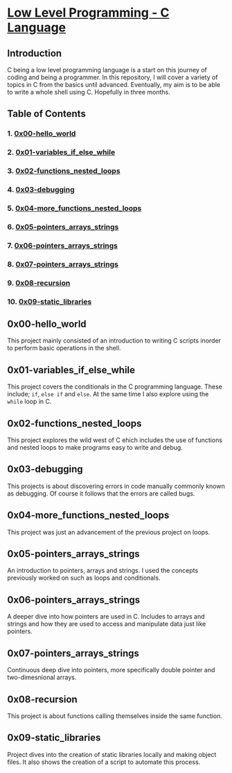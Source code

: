 # <ins>Low Level Programming - C Language</ins>

## Introduction

C being a low level programming language is a start on this journey of coding and being a programmer. In this repository, I will cover a variety of topics in C from the basics until advanced. Eventually, my aim is to be able to write a whole shell using C. Hopefully in three months. 

## Table of Contents

### 1. [0x00-hello_world](https://github.com/mwambajoakim/alx-low_level_programming/tree/master/0x00-hello_world)

### 2. [0x01-variables_if_else_while](https://github.com/mwambajoakim/alx-low_level_programming/tree/master/0x01-variables_if_else_while)

### 3. [0x02-functions_nested_loops](https://github.com/mwambajoakim/alx-low_level_programming/tree/master/0x02-functions_nested_loops)

### 4. [0x03-debugging](https://github.com/mwambajoakim/alx-low_level_programming/tree/master/0x03-debugging)

### 5. [0x04-more_functions_nested_loops](https://github.com/mwambajoakim/alx-low_level_programming/tree/master/0x04-more_functions_nested_loops)

### 6. [0x05-pointers_arrays_strings](https://github.com/mwambajoakim/alx-low_level_programming/tree/master/0x05-pointers_arrays_strings)

### 7. [0x06-pointers_arrays_strings](https://github.com/mwambajoakim/alx-low_level_programming/tree/master/0x06-pointers_arrays_strings)

### 8. [0x07-pointers_arrays_strings](https://github.com/mwambajoakim/alx-low_level_programming/tree/master/0x07-pointers_arrays_strings)

### 9. [0x08-recursion](https://github.com/mwambajoakim/alx-low_level_programming/tree/master/0x08-recursion)

### 10. [0x09-static_libraries](https://github.com/mwambajoakim/alx-low_level_programming/tree/master/0x09-static_libraries)

## 0x00-hello_world
This project mainly consisted of an introduction to writing C scripts inorder to perform basic operations in the shell.

## 0x01-variables_if_else_while
This project covers the conditionals in the C programming language. These include; `if`, `else if` and `else`. At the same time I also explore using the `while` loop in C.

## 0x02-functions_nested_loops
This project explores the wild west of C ehich includes the use of functions and nested loops to make programs easy to write and debug.

## 0x03-debugging
This projects is about discovering errors in code manually commonly known as debugging. Of course it follows that the errors are called bugs.

## 0x04-more_functions_nested_loops
This project was just an advancement of the previous project on loops.

## 0x05-pointers_arrays_strings
An introduction to pointers, arrays and strings. I used the concepts previously worked on such as loops and conditionals.

## 0x06-pointers_arrays_strings
A deeper dive into how pointers are used in C. Includes to arrays and strings and how they are used to access and manipulate data just like pointers.

## 0x07-pointers_arrays_strings
Continuous deep dive into pointers, more specifically double pointer and two-dimesnional arrays.

## 0x08-recursion
This project is about functions calling themselves inside the same function.

## 0x09-static_libraries
Project dives into the creation of static libraries locally and making object files. It also shows the creation of a script to automate this process.